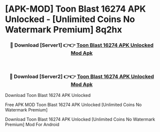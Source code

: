 # [APK-MOD] Toon Blast 16274 APK Unlocked - [Unlimited Coins No Watermark Premium] 8q2hx



<div align="center">
<h3>🔴 Download [Server1] 👉👉 <a href="https://momento.my/?title=Toon_Blast_16274_APK_Unlocked">Toon Blast 16274 APK Unlocked Mod Apk</a></h3><br>

<h3>🔴 Download [Server2] 👉👉 <a href="https://momento.my/?title=Toon_Blast_16274_APK_Unlocked">Toon Blast 16274 APK Unlocked Mod Apk</a></h3>
</div>



Download Toon Blast 16274 APK Unlocked 

Free APK MOD Toon Blast 16274 APK Unlocked [Unlimited Coins No Watermark Premium]

Download Toon Blast 16274 APK Unlocked [Unlimited Coins No Watermark Premium] Mod For Android
